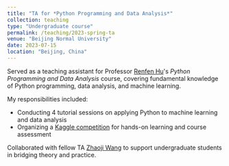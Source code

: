 ```yaml
---
title: "TA for *Python Programming and Data Analysis*"
collection: teaching
type: "Undergraduate course"
permalink: /teaching/2023-spring-ta
venue: "Beijing Normal University"
date: 2023-07-15
location: "Beijing, China"
---
```


Served as a teaching assistant for Professor [Renfen Hu](http://irishu.cn/)'s *Python Programming and Data Analysis* course, covering fundamental knowledge of Python programming, data analysis, and machine learning.

My responsibilities included:

- Conducting 4 tutorial sessions on applying Python to machine learning and data analysis
- Organizing a [Kaggle competition](https://www.kaggle.com/competitions/loan-status-binary-classification) for hands-on learning and course assessment

Collaborated with fellow TA [Zhaoji Wang](https://www.linkedin.com/in/zhaoji-wang/) to support undergraduate students in bridging theory and practice.